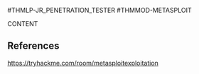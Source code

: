 #THMLP-JR_PENETRATION_TESTER #THMMOD-METASPLOIT

CONTENT
## References

https://tryhackme.com/room/metasploitexploitation
